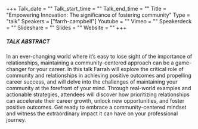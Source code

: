 +++
Talk_date = ""
Talk_start_time = ""
Talk_end_time = ""
Title = "Empowering Innovation: The significance of fostering community"
Type = "talk"
Speakers = ["farrh-campbell"]
Youtube = ""
Vimeo = ""
Speakerdeck = ""
Slideshare = ""
Slides = ""
Website = ""
+++

##### TALK ABSTRACT

In an ever-changing world where it’s easy to lose sight of the importance of relationships, maintaining a community-centered approach can be a game-changer for your career. In this talk Farrah will explore the critical role of community and relationships in achieving positive outcomes and propelling career success, and will delve into the challenges of maintaining your community at the forefront of your mind. Through real-world examples and actionable strategies, attendees will discover how prioritizing relationships can accelerate their career growth, unlock new opportunities, and foster positive outcomes. Get ready to embrace a community-centered mindset and witness the extraordinary impact it can have on your professional journey.